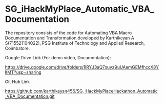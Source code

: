 # SG_iHackMyPlace_Automatic_VBA_Documentation
The repository consists of the code for Automating VBA Macro Documentation and Transformation developed by Karthikeyan A S(715521104022), PSG Institute of Technology and Applied Research, Coimbatore.


Google Drive Link (For demo video, Documentation):

https://drive.google.com/drive/folders/1lRYJ3aQ7xuyz9uUAemGEMfhccX3YIlMT?usp=sharing

Git Hub Link

https://github.com/karthikeyan456/SG_iHackMyPlaceHackathon_Automatic_VBA_Documentation.git
